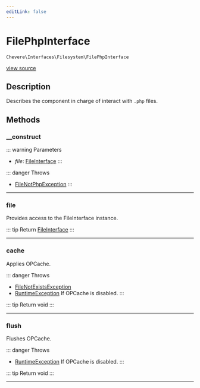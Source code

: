 ```yaml
---
editLink: false
---
```


# FilePhpInterface

`Chevere\Interfaces\Filesystem\FilePhpInterface`

[view source](https://github.com/chevere/chevere/blob/main/src/Chevere/Interfaces/Filesystem/FilePhpInterface.php)

## Description

Describes the component in charge of interact with `.php` files.

## Methods

### __construct

::: warning Parameters
- *file*: [FileInterface](./FileInterface.md)
:::

::: danger Throws
- [FileNotPhpException](../../Exceptions/Filesystem/FileNotPhpException.md) 
:::

---

### file

Provides access to the FileInterface instance.

::: tip Return
[FileInterface](./FileInterface.md)
:::

---

### cache

Applies OPCache.

::: danger Throws
- [FileNotExistsException](../../Exceptions/Filesystem/FileNotExistsException.md) 
- [RuntimeException](../../Exceptions/Core/RuntimeException.md) If OPCache is disabled.
:::

::: tip Return
void
:::

---

### flush

Flushes OPCache.

::: danger Throws
- [RuntimeException](../../Exceptions/Core/RuntimeException.md) If OPCache is disabled.
:::

::: tip Return
void
:::

---
